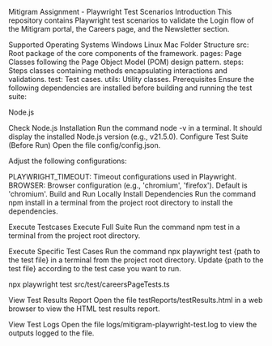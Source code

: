 Mitigram Assignment - Playwright Test Scenarios
Introduction
This repository contains Playwright test scenarios to validate the Login flow of the Mitigram portal, the Careers page, and the Newsletter section.

Supported Operating Systems
Windows
Linux
Mac
Folder Structure
src: Root package of the core components of the framework.
pages: Page Classes following the Page Object Model (POM) design pattern.
steps: Steps classes containing methods encapsulating interactions and validations.
test: Test cases.
utils: Utility classes.
Prerequisites
Ensure the following dependencies are installed before building and running the test suite:

Node.js

Check Node.js Installation
Run the command node -v in a terminal. It should display the installed Node.js version (e.g., v21.5.0).
Configure Test Suite (Before Run)
Open the file config/config.json.

Adjust the following configurations:

PLAYWRIGHT_TIMEOUT: Timeout configurations used in Playwright.
BROWSER: Browser configuration (e.g., 'chromium', 'firefox'). Default is 'chromium'.
Build and Run Locally
Install Dependencies
Run the command npm install in a terminal from the project root directory to install the dependencies.

Execute Testcases
Execute Full Suite
Run the command npm test in a terminal from the project root directory.

Execute Specific Test Cases
Run the command npx playwright test {path to the test file} in a terminal from the project root directory. Update {path to the test file} according to the test case you want to run.

npx playwright test src/test/careersPageTests.ts

View Test Results Report
Open the file testReports/testResults.html in a web browser to view the HTML test results report.

View Test Logs
Open the file logs/mitigram-playwright-test.log to view the outputs logged to the file.
